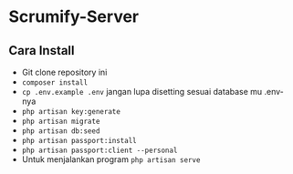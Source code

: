 # Scrumify-Server

## Cara Install

- Git clone repository ini
- `composer install`
- `cp .env.example .env` jangan lupa disetting sesuai database mu .env-nya
- `php artisan key:generate`
- `php artisan migrate`
- `php artisan db:seed`
- `php artisan passport:install`
- `php artisan passport:client --personal`
- Untuk menjalankan program `php artisan serve`